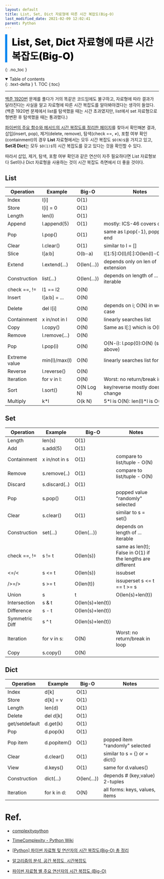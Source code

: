 ```yaml
---
layout: default
title: List, Set, Dict 자료형에 따른 시간 복잡도(Big-O)
last_modified_date: 2021-02-09 12:02:41
parent: Python
---
```


<div style="font-size:32px; font-weight: 800; border-left: 7px solid #0687f0; padding-left:15px !important; color:#000000; margin-bottom:15px;">List, Set, Dict 자료형에 따른 시간 복잡도(Big-O)</div>

{: .no_toc }

<details open markdown="block">
  <summary>
    Table of contents
  </summary>
  {: .text-delta }
1. TOC
{:toc}
</details>

---

[백준 1920번](https://www.acmicpc.net/problem/1920) 문제를 풀다가 거의 똑같은 코드임에도 불구하고, 자료형에 따라 결과가 달라진다는 사실을 알고 자료형에 따른 시간 복잡도를 알아봐야겠다는 생각이 들었다. (백준 1920번 문제에서 list를 탐색했을 때는 시간 초과였지만, list에서 set 자료형으로 형변환 후 탐색했을 때는 통과했다.)

[파이썬의 주요 함수와 메서드의 시간 복잡도를 정리한 페이지](https://www.ics.uci.edu/~pattis/ICS-33/lectures/complexitypython.txt)를 찾아서 확인해본 결과, 삽입(insert, pop), 제거(delete, remove), 탐색(check ==, ≠), 포함 여부 확인(containment)의 경우 **List** 자료형에서는 모두 시간 복잡도 `$O(N)$`을 가지고 있고, **Set과 Dict**는 모두 `$O(1)$`의 시간 복잡도를 갖고 있다는 것을 확인할 수 있다.

따라서 삽입, 제거, 탐색, 포함 여부 확인과 같은 연산이 자주 필요하다면 List 자료형보다 Set이나 Dict 자료형을 사용하는 것이 시간 복잡도 측면에서 더 좋을 것이다.

## List

| Operation     | Example       | Big-O       | Notes                              |
| ------------- | ------------- | ----------- | ---------------------------------- |
| Index         | l[i]          | O(1)        |
| Store         | l[i] = 0      | O(1)        |
| Length        | len(l)        | O(1)        |
| Append        | l.append(5)   | O(1)        | mostly: ICS-46 covers details      |
| Pop           | l.pop()       | O(1)        | same as l.pop(-1), popping at end  |
| Clear         | l.clear()     | O(1)        | similar to l = []                  |
| Slice         | l[a:b]        | O(b-a)      | l[1:5]:O(l)/l[:]:O(len(l)-0)=O(N)  |
| Extend        | l.extend(...) | O(len(...)) | depends only on len of extension   |
| Construction  | list(...)     | O(len(...)) | depends on length of ... iterable  |
| check ==, !=  | l1 == l2      | O(N)        |
| Insert        | l[a:b] = ...  | O(N)        |
| Delete        | del l[i]      | O(N)        | depends on i; O(N) in worst case   |
| Containment   | x in/not in l | O(N)        | linearly searches list             |
| Copy          | l.copy()      | O(N)        | Same as l[:] which is O(N)         |
| Remove        | l.remove(...) | O(N)        |
| Pop           | l.pop(i)      | O(N)        | O(N-i): l.pop(0):O(N) (see above)  |
| Extreme value | min(l)/max(l) | O(N)        | linearly searches list for value   |
| Reverse       | l.reverse()   | O(N)        |
| Iteration     | for v in l:   | O(N)        | Worst: no return/break in loop     |
| Sort          | l.sort()      | O(N Log N)  | key/reverse mostly doesn't change  |
| Multiply      | k\*l          | O(k N)      | 5*l is O(N): len(l)*l is O(N\*\*2) |

## Set

| Operation      | Example       | Big-O            | Notes                                                      |
| -------------- | ------------- | ---------------- | ---------------------------------------------------------- |
| Length         | len(s)        | O(1)             |
| Add            | s.add(5)      | O(1)             |
| Containment    | x in/not in s | O(1)             | compare to list/tuple - O(N)                               |
| Remove         | s.remove(..)  | O(1)             | compare to list/tuple - O(N)                               |
| Discard        | s.discard(..) | O(1)             |
| Pop            | s.pop()       | O(1)             | popped value "randomly" selected                           |
| Clear          | s.clear()     | O(1)             | similar to s = set()                                       |
| Construction   | set(...)      | O(len(...))      | depends on length of ... iterable                          |
| check ==, !=   | s != t        | O(len(s))        | same as len(t); False in O(1) if the lengths are different |
| <=/<           | s <= t        | O(len(s))        | issubset                                                   |
| />=/>          | s >= t        | O(len(t))        | issuperset s <= t == t >= s                                |
| Union          | s             | t                | O(len(s)+len(t))                                           |
| Intersection   | s & t         | O(len(s)+len(t)) |
| Difference     | s - t         | O(len(s)+len(t)) |
| Symmetric Diff | s ^ t         | O(len(s)+len(t)) |
| Iteration      | for v in s:   | O(N)             | Worst: no return/break in loop                             |
| Copy           | s.copy()      | O(N)             |

## Dict

| Operation      | Example     | Big-O       | Notes                           |
| -------------- | ----------- | ----------- | ------------------------------- |
| Index          | d[k]        | O(1)        |
| Store          | d[k] = v    | O(1)        |
| Length         | len(d)      | O(1)        |
| Delete         | del d[k]    | O(1)        |
| get/setdefault | d.get(k)    | O(1)        |
| Pop            | d.pop(k)    | O(1)        |
| Pop item       | d.popitem() | O(1)        | popped item "randomly" selected |
| Clear          | d.clear()   | O(1)        | similar to s = {} or = dict()   |
| View           | d.keys()    | O(1)        | same for d.values()             |
| Construction   | dict(...)   | O(len(...)) | depends # (key,value) 2-tuples  |
| Iteration      | for k in d: | O(N)        | all forms: keys, values, items  |

# Ref.

- [complexitypython](https://www.ics.uci.edu/~pattis/ICS-33/lectures/complexitypython.txt)

- [TimeComplexity - Python Wiki](https://wiki.python.org/moin/TimeComplexity)

- [[Python] 파이썬 자료형 및 연산자의 시간 복잡도(Big-O) 총 정리](https://chancoding.tistory.com/43)

- [알고리즘의 분석, 공간 복잡도, 시간복잡도](https://debugdaldal.tistory.com/158)

- [파이썬 자료형 별 주요 연산자의 시간 복잡도 (Big-O)](https://wayhome25.github.io/python/2017/06/14/time-complexity/)
